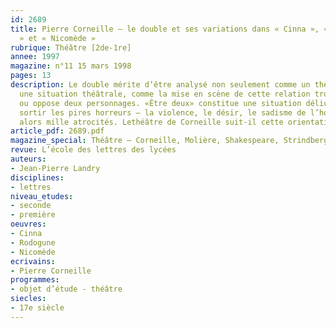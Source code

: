 ```yaml
---
id: 2689
title: Pierre Corneille – le double et ses variations dans « Cinna », « Rodogune
  » et « Nicomède »
rubrique: Théâtre [2de-1re]
annee: 1997
magazine: n°11 15 mars 1998
pages: 13
description: Le double mérite d’être analysé non seulement comme un thème, mais comme
  une situation théâtrale, comme la mise en scène de cette relation trouble, qui unit
  ou oppose deux personnages. «Être deux» constitue une situation délicate, d’où peuvent
  sortir les pires horreurs – la violence, le désir, le sadisme de l’homme, inventent
  alors mille atrocités. Lethéâtre de Corneille suit-il cette orientation ? 
article_pdf: 2689.pdf
magazine_special: Théâtre – Corneille, Molière, Shakespeare, Strindberg
revue: L’école des lettres des lycées
auteurs:
- Jean-Pierre Landry
disciplines:
- lettres
niveau_etudes:
- seconde
- première
oeuvres:
- Cinna
- Rodogune
- Nicomède
ecrivains:
- Pierre Corneille
programmes:
- objet d’étude - théâtre
siecles:
- 17e siècle
---
```

